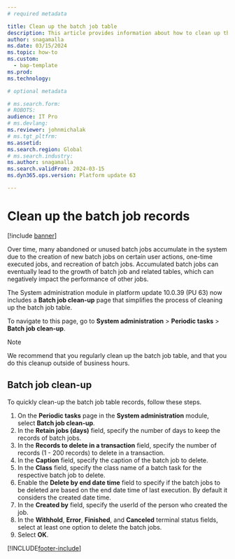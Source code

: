 ```yaml
---
# required metadata

title: Clean up the batch job table 
description: This article provides information about how to clean up the batch job table.
author: snagamalla
ms.date: 03/15/2024
ms.topic: how-to
ms.custom: 
  - bap-template
ms.prod: 
ms.technology: 

# optional metadata

# ms.search.form: 
# ROBOTS: 
audience: IT Pro
# ms.devlang: 
ms.reviewer: johnmichalak
# ms.tgt_pltfrm: 
ms.assetid:
ms.search.region: Global
# ms.search.industry: 
ms.author: snagamalla
ms.search.validFrom: 2024-03-15
ms.dyn365.ops.version: Platform update 63

---
```


# Clean up the batch job records

[!include [banner](../includes/banner.md)]

Over time, many abandoned or unused batch jobs accumulate in the system due to the creation of new batch jobs on certain user actions, one-time executed jobs, and recreation of batch jobs. Accumulated batch jobs can eventually lead to the growth of batch job and related tables, which can negatively impact the performance of other jobs.

The System administration module in platform update 10.0.39 (PU 63) now includes a **Batch job clean-up** page that simplifies the process of cleaning up the batch job table.

To navigate to this page, go to **System administration** > **Periodic tasks** > **Batch job clean-up**.

> [!NOTE]
> We recommend that you regularly clean up the batch job table, and that you do this cleanup outside of business hours.

## Batch job clean-up

To quickly clean-up the batch job table records, follow these steps.

1. On the **Periodic tasks** page in the **System administration** module, select **Batch job clean-up**.
1. In the **Retain jobs (days)** field, specify the number of days to keep the records of batch jobs.
1. In the **Records to delete in a transaction** field, specify the number of records (1 - 200 records) to delete in a transaction.
1. In the **Caption** field, specify the caption of the batch job to delete.
1. In the **Class** field, specify the class name of a batch task for the respective batch job to delete.
1. Enable the **Delete by end date time** field to specify if the batch jobs to be deleted are based on the end date time of last execution. By default it considers the created date time.
1. In the **Created by** field, specify the userId of the person who created the job.
1. In the **Withhold**, **Error**, **Finished**, and **Canceled** terminal status fields, select at least one option to delete the batch jobs.
1. Select **OK**.

[!INCLUDE[footer-include](../../../includes/footer-banner.md)]
